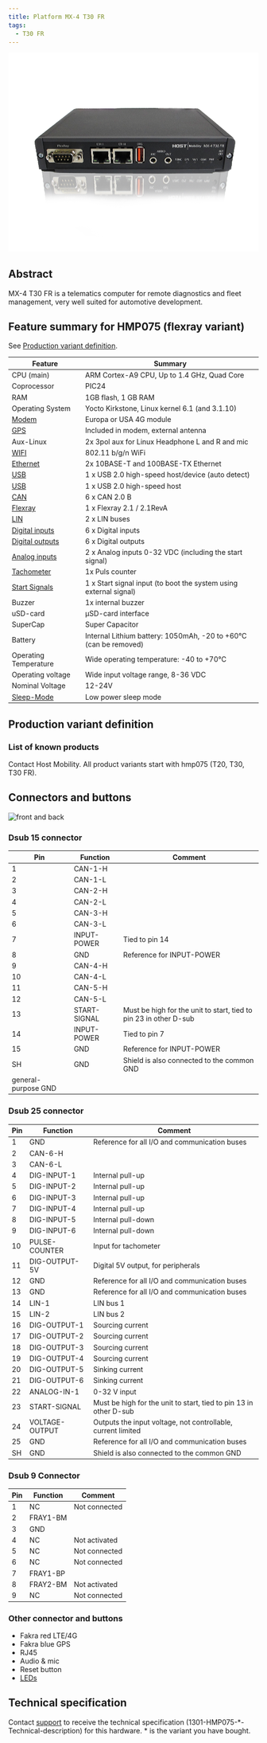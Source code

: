 ```yaml
---
title: Platform MX-4 T30 FR
tags:
  - T30 FR
---
```

![](mx4-t30fr-box.png)
## Abstract

MX-4 T30 FR is a telematics computer for remote diagnostics and fleet management, very well suited for automotive development.

## Feature summary for HMP075 (flexray variant)

See [Production variant definition](#production-variant-definition).

| Feature | Summary |
|---------|---------|
| CPU (main) | ARM Cortex-A9 CPU, Up to 1.4 GHz, Quad Core |
| Coprocessor | PIC24 |
| RAM | 1GB flash, 1 GB RAM |
| Operating System | Yocto Kirkstone, Linux kernel 6.1 (and 3.1.10) |
| [Modem](../interfaces/mx4/modem.md) | Europa or USA 4G module |
| [GPS](../interfaces/mx4/modem.md#gps) | Included in modem, external antenna |
| Aux-Linux | 2x 3pol aux for Linux Headphone L and R and mic |
| [WIFI](../interfaces/mx4/wifi.md) | 802.11 b/g/n WiFi |
| [Ethernet](../interfaces/mx4/ethernet.md) | 2x 10BASE-T and 100BASE-TX Ethernet |
| [USB](../interfaces/mx4/usb.md) | 1 x USB 2.0 high-speed host/device (auto detect) |
| [USB](../interfaces/mx4/usb.md) | 1 x USB 2.0 high-speed host |
| [CAN](../interfaces/mx4/can.md) | 6 x CAN 2.0 B |
| [Flexray](../interfaces/mx4/flexray.md) | 1 x Flexray 2.1 / 2.1RevA |
| [LIN](../interfaces/mx4/lin.md) | 2 x LIN buses |
| [Digital inputs](../interfaces/mx4/digital_io.md) | 6 x Digital inputs |
| [Digital outputs](../interfaces/mx4/digital_io.md) | 6 x Digital outputs |
| [Analog inputs](../interfaces/mx4/analog.md) | 2 x Analog inputs 0-32 VDC (including the start signal) |
| [Tachometer](../interfaces/tachometer.md) | 1x Puls counter |
| [Start Signals](../interfaces/mx4/start_signal.md) | 1 x Start signal input (to boot the system using external signal) |
| Buzzer | 1x internal buzzer |
| uSD-card | µSD-card interface |
| SuperCap | Super Capacitor |
| Battery | Internal Lithium battery: 1050mAh, -20 to +60°C (can be removed) |
| Operating Temperature | Wide operating temperature: -40 to +70°C |
| Operating voltage | Wide input voltage range, 8-36 VDC |
| Nominal Voltage | 12-24V |
| [Sleep-Mode](../power-managment) | Low power sleep mode |


## Production variant definition

### List of known products

Contact Host Mobility. All product variants start with hmp075 (T20, T30, T30 FR).


## Connectors and buttons

![front and back](mx4-t30-connector-image.png)

### Dsub 15 connector

| Pin | Function | Comment |
|-----|----------|---------|
| 1   | CAN-1-H  |         |
| 2   | CAN-1-L  |         |
| 3   | CAN-2-H  |         |
| 4   | CAN-2-L  |         |
| 5   | CAN-3-H  |         |
| 6   | CAN-3-L  |         |
| 7   | INPUT-POWER | Tied to pin 14 |
| 8   | GND      | Reference for INPUT-POWER |
| 9   | CAN-4-H  |         |
| 10  | CAN-4-L  |         |
| 11  | CAN-5-H  |         |
| 12  | CAN-5-L  |         |
| 13  | START-SIGNAL | Must be high for the unit to start, tied to pin 23 in other D-sub |
| 14  | INPUT-POWER | Tied to pin 7 |
| 15  | GND      | Reference for INPUT-POWER |
| SH  | GND      | Shield is also connected to the common GND |
general-purpose GND                   |

### Dsub 25 connector

| Pin | Function | Comment |
|-----|----------|---------|
| 1   | GND      | Reference for all I/O and communication buses |
| 2   | CAN-6-H  |         |
| 3   | CAN-6-L  |         |
| 4   | DIG-INPUT-1 | Internal pull-up |
| 5   | DIG-INPUT-2 | Internal pull-up |
| 6   | DIG-INPUT-3 | Internal pull-up |
| 7   | DIG-INPUT-4 | Internal pull-up |
| 8   | DIG-INPUT-5 | Internal pull-down |
| 9   | DIG-INPUT-6 | Internal pull-down |
| 10  | PULSE-COUNTER | Input for tachometer |
| 11  | DIG-OUTPUT-5V | Digital 5V output, for peripherals |
| 12  | GND      | Reference for all I/O and communication buses |
| 13  | GND      | Reference for all I/O and communication buses |
| 14  | LIN-1    | LIN bus 1 |
| 15  | LIN-2    | LIN bus 2 |
| 16  | DIG-OUTPUT-1 | Sourcing current |
| 17  | DIG-OUTPUT-2 | Sourcing current |
| 18  | DIG-OUTPUT-3 | Sourcing current |
| 19  | DIG-OUTPUT-4 | Sourcing current |
| 20  | DIG-OUTPUT-5 | Sinking current |
| 21  | DIG-OUTPUT-6 | Sinking current |
| 22  | ANALOG-IN-1 | 0-32 V input |
| 23  | START-SIGNAL | Must be high for the unit to start, tied to pin 13 in other D-sub |
| 24  | VOLTAGE-OUTPUT | Outputs the input voltage, not controllable, current limited |
| 25  | GND      | Reference for all I/O and communication buses |
| SH  | GND      | Shield is also connected to the common GND |

### Dsub 9 Connector

| Pin | Function | Comment |
|-----|----------|---------|
| 1   | NC       | Not connected |
| 2   | FRAY1-BM |         |
| 3   | GND      |         |
| 4   | NC       | Not activated |
| 5   | NC       | Not connected |
| 6   | NC       | Not connected |
| 7   | FRAY1-BP |         |
| 8   | FRAY2-BM | Not activated |
| 9   | NC       | Not connected |


### Other connector and buttons

- Fakra red LTE/4G
- Fakra blue GPS
- RJ45
- Audio & mic
- Reset button
- [LEDs](../interfaces/mx4/leds.md)


## Technical specification

Contact [support](../support.md) to receive the technical specification (1301-HMP075-*-Technical-description) for this hardware. * is the variant you have bought.